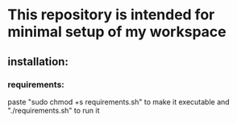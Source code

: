 # This repository is intended for minimal setup of my workspace


## installation:

### requirements:
paste "sudo chmod +s requirements.sh" to make it executable and
"./requirements.sh"  to run it

